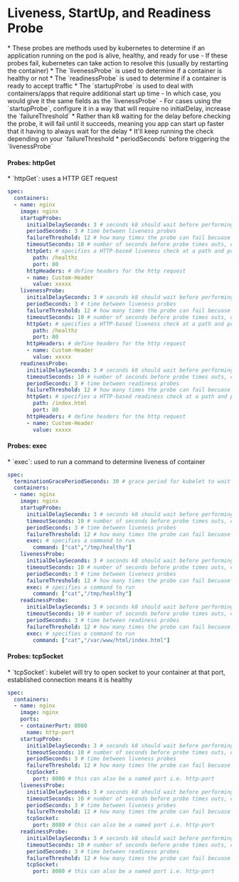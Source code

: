 <h1>Liveness, StartUp, and Readiness Probe</h1>
* These probes are methods used by kubernetes to determine if an application running on the pod is alive, healthy, and ready for use
  - If these probes fail, kubernetes can take action to resolve this (usually by restarting the container)
* The `livenessProbe` is used to determine if a container is healthy or not
* The `readinessProbe` is used to determine if a container is ready to accept traffic
* The `startupProbe` is used to deal with containers/apps that require additional start up time
  - In which case, you would give it the same fields as the `livenessProbe`
  - For cases using the `startupProbe`, configure it in a way that will require no initialDelay, increase the `failureThreshold`
    * Rather than k8 waiting for the delay before checking the probe, it will fail until it succeeds, meaning you app can start up faster that it having to always wait for the delay
    * It'll keep running the check depending on your `failureThreshold * periodSeconds` before triggering the `livenessProbe`
<h4>Probes: httpGet</h4>
* `httpGet`: uses a HTTP GET request

```yml
spec: 
  containers:
  - name: nginx
    image: nginx
    startupProbe:
      initialDelaySeconds: 3 # seconds k8 should wait before performing first liveness probe
      periodSeconds: 3 # time between liveness probes
      failureThreshold: 12 # how many times the probe can fail becuase k8 considers the overall check a fail and triggers a restart
      timeoutSeconds: 10 # number of seconds before probe times outs, default is 1s
      httpGet: # specifies a HTTP-based liveness check at a path and port
        path: /healthz
        port: 80
      httpHeaders: # define headers for the http request
      - name: Custom-Header
        value: xxxxx
    livenessProbe:
      initialDelaySeconds: 3 # seconds k8 should wait before performing first liveness probe
      periodSeconds: 3 # time between liveness probes
      failureThreshold: 12 # how many times the probe can fail becuase k8 considers the overall check a fail and triggers a restart
      timeoutSeconds: 10 # number of seconds before probe times outs, default is 1s
      httpGet: # specifies a HTTP-based liveness check at a path and port
        path: /healthz
        port: 80
      httpHeaders: # define headers for the http request
      - name: Custom-Header
        value: xxxxx
    readinessProbe:
      initialDelaySeconds: 3 # seconds k8 should wait before performing first readiness probe
      timeoutSeconds: 10 # number of seconds before probe times outs, default is 1s
      periodSeconds: 3 # time between readiness probes
      failureThreshold: 12 # how many times the probe can fail becuase k8 considers the overall check a fail and triggers a restart
      httpGet: # specifies a HTTP-based readiness check at a path and port
        path: /index.html
        port: 80
      httpHeaders: # define headers for the http request
      - name: Custom-Header
        value: xxxxx
```

<h4>Probes: exec</h4>
* `exec`: used to run a command to determine liveness of container

```yml
spec:
  terminationGracePeriodSeconds: 30 # grace period for kubelet to wait between triggering a shut down of a failed container, default is 30s, honored if failureThreshold is reached in livenessProbe
  containers:
  - name: nginx
    image: nginx
    startupProbe:
      initialDelaySeconds: 3 # seconds k8 should wait before performing first liveness probe
      timeoutSeconds: 10 # number of seconds before probe times outs, default is 1s
      periodSeconds: 3 # time between liveness probes
      failureThreshold: 12 # how many times the probe can fail becuase k8 considers the overall check a fail and triggers a restart
      exec: # specifies a command to run
        command: ["cat","/tmp/healthy"]
    livenessProbe:
      initialDelaySeconds: 3 # seconds k8 should wait before performing first liveness probe
      timeoutSeconds: 10 # number of seconds before probe times outs, default is 1s
      periodSeconds: 3 # time between liveness probes
      failureThreshold: 12 # how many times the probe can fail becuase k8 considers the overall check a fail and triggers a restart
      exec: # specifies a command to run
        command: ["cat","/tmp/healthy"]
    readinessProbe:
      initialDelaySeconds: 3 # seconds k8 should wait before performing first readiness probe
      timeoutSeconds: 10 # number of seconds before probe times outs, default is 1s
      periodSeconds: 3 # time between readiness probes
      failureThreshold: 12 # how many times the probe can fail becuase k8 considers the overall check a fail and triggers a restart
      exec: # specifies a command to run
        command: ["cat","/var/www/html/index.html"]
```      

<h4>Probes: tcpSocket</h4>
* `tcpSocket`: kubelet will try to open socket to your container at that port, established connection means it is healthy

```yml
spec:
  containers:
  - name: nginx
    image: nginx
    ports:
    - containerPort: 8080
      name: http-port
    startupProbe:
      initialDelaySeconds: 3 # seconds k8 should wait before performing first liveness probe
      timeoutSeconds: 10 # number of seconds before probe times outs, default is 1s
      periodSeconds: 3 # time between liveness probes
      failureThreshold: 12 # how many times the probe can fail becuase k8 considers the overall check a fail and triggers a restart
      tcpSocket:
        port: 8080 # this can also be a named port i.e. http-port
    livenessProbe:
      initialDelaySeconds: 3 # seconds k8 should wait before performing first liveness probe
      timeoutSeconds: 10 # number of seconds before probe times outs, default is 1s
      periodSeconds: 3 # time between liveness probes
      failureThreshold: 12 # how many times the probe can fail becuase k8 considers the overall check a fail and triggers a restart
      tcpSocket:
        port: 8080 # this can also be a named port i.e. http-port
    readinessProbe:
      initialDelaySeconds: 3 # seconds k8 should wait before performing first readiness probe
      timeoutSeconds: 10 # number of seconds before probe times outs, default is 1s
      periodSeconds: 3 # time between readiness probes
      failureThreshold: 12 # how many times the probe can fail becuase k8 considers the overall check a fail and triggers a restart
      tcpSocket:
        port: 8080 # this can also be a named port i.e. http-port
```
